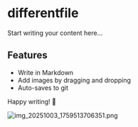 <!-- content-name: different file -->

# differentfile

Start writing your content here...

## Features
- Write in Markdown
- Add images by dragging and dropping
- Auto-saves to git

Happy writing! 🎉

![img_20251003_1759513706351.png](/media/img_20251003_1759513706351.png)